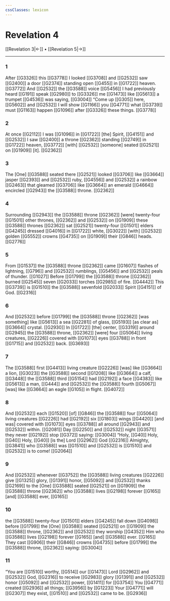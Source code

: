 ```yaml
---
cssClasses: lexicon
---
```


# Revelation 4

[[Revelation 3|←]] • [[Revelation 5|→]]

---

### 1
After [[G3326]] this [[G3778]] I looked [[G3708]] and [[G2532]] saw [[G2400]] a door [[G2374]] standing open [[G455]] in [[G1722]] heaven. [[G3772]] And [[G2532]] the [[G3588]] voice [[G5456]] I had previously heard [[G191]] speak [[G2980]] to [[G3326]] me [[G1473]] like [[G5613]] a trumpet [[G4536]] was saying, [[G3004]] “Come up [[G305]] here, [[G5602]] and [[G2532]] I will show [[G1166]] you [[G4771]] what [[G3739]] must [[G1163]] happen [[G1096]] after [[G3326]] these things. [[G3778]]

### 2
At once [[G2112]] I was [[G1096]] in [[G1722]] [the] Spirit, [[G4151]] and [[G2532]] I saw [[G2400]] a throne [[G2362]] standing [[G2749]] in [[G1722]] heaven, [[G3772]] [with] [[G2532]] [someone] seated [[G2521]] on [[G1909]] [it]. [[G2362]]

### 3
The [One] [[G3588]] seated there [[G2521]] looked [[G3706]] like [[G3664]] jasper [[G2393]] and [[G2532]] ruby, [[G4556]] and [[G2532]] a rainbow [[G2463]] that gleamed [[G3706]] like [[G3664]] an emerald [[G4664]] encircled [[G2943]] the [[G3588]] throne. [[G2362]]

### 4
Surrounding [[G2943]] the [[G3588]] throne [[G2362]] [were] twenty-four [[G1501]] other thrones, [[G2362]] and [[G2532]] on [[G1909]] these [[G3588]] thrones [[G2362]] sat [[G2521]] twenty-four [[G1501]] elders [[G4245]] dressed [[G4016]] in [[G1722]] white, [[G3022]] [with] [[G2532]] golden [[G5552]] crowns [[G4735]] on [[G1909]] their [[G846]] heads. [[G2776]]

### 5
From [[G1537]] the [[G3588]] throne [[G2362]] came [[G1607]] flashes of lightning, [[G796]] and [[G2532]] rumblings, [[G5456]] and [[G2532]] peals of thunder. [[G1027]] Before [[G1799]] the [[G3588]] throne [[G2362]] burned [[G2545]] seven [[G2033]] torches [[G2985]] of fire. [[G4442]] This [[G3739]] is [[G1510]] the [[G3588]] sevenfold [[G2033]] Spirit [[G4151]] of God. [[G2316]]

### 6
And [[G2532]] before [[G1799]] the [[G3588]] throne [[G2362]] [was something] like [[G5613]] a sea [[G2281]] of glass, [[G5193]] [as clear as] [[G3664]] crystal. [[G2930]] In [[G1722]] [the] center, [[G3319]] around [[G2945]] the [[G3588]] throne, [[G2362]] [were] four [[G5064]] living creatures, [[G2226]] covered with [[G1073]] eyes [[G3788]] in front [[G1715]] and [[G2532]] back. [[G3693]]

### 7
The [[G3588]] first [[G4413]] living creature [[G2226]] [was] like [[G3664]] a lion, [[G3023]] the [[G3588]] second [[G1208]] like [[G3664]] a calf, [[G3448]] the [[G3588]] third [[G5154]] had [[G2192]] a face [[G4383]] like [[G5613]] a man, [[G444]] and [[G2532]] the [[G3588]] fourth [[G5067]] [was] like [[G3664]] an eagle [[G105]] in flight. [[G4072]]

### 8
And [[G2532]] each [[G1520]] [of] [[G846]] the [[G3588]] four [[G5064]] living creatures [[G2226]] had [[G2192]] six [[G1803]] wings [[G4420]] [and was] covered with [[G1073]] eyes [[G3788]] all around [[G2943]] and [[G2532]] within. [[G2081]] Day [[G2250]] and [[G2532]] night [[G3571]] they never [[G2192]] stop [[G372]] saying: [[G3004]] “Holy, [[G40]] Holy, [[G40]] Holy, [[G40]] [is the] Lord [[G2962]] God [[G2316]] Almighty, [[G3841]] who [[G3588]] was [[G1510]] and [[G2532]] is [[G1510]] and [[G2532]] is to come! [[G2064]]

### 9
And [[G2532]] whenever [[G3752]] the [[G3588]] living creatures [[G2226]] give [[G1325]] glory, [[G1391]] honor, [[G5092]] and [[G2532]] thanks [[G2169]] to the [One] [[G3588]] seated [[G2521]] on [[G1909]] the [[G3588]] throne [[G2362]] who [[G3588]] lives [[G2198]] forever [[G165]] [and] [[G3588]] ever, [[G165]]

### 10
the [[G3588]] twenty-four [[G1501]] elders [[G4245]] fall down [[G4098]] before [[G1799]] the [One] [[G3588]] seated [[G2521]] on [[G1909]] the [[G3588]] throne, [[G2362]] and [[G2532]] they worship [[G4352]] Him who [[G3588]] lives [[G2198]] forever [[G165]] [and] [[G3588]] ever. [[G165]] They cast [[G906]] their [[G846]] crowns [[G4735]] before [[G1799]] the [[G3588]] throne, [[G2362]] saying: [[G3004]]

### 11
“You are [[G1510]] worthy, [[G514]] our [[G1473]] Lord [[G2962]] and [[G2532]] God, [[G2316]] to receive [[G2983]] glory [[G1391]] and [[G2532]] honor [[G5092]] and [[G2532]] power, [[G1411]] for [[G3754]] You [[G4771]] created [[G2936]] all things; [[G3956]] by [[G1223]] Your [[G4771]] will [[G2307]] they exist, [[G1510]] and [[G2532]] came to be. [[G2936]]

